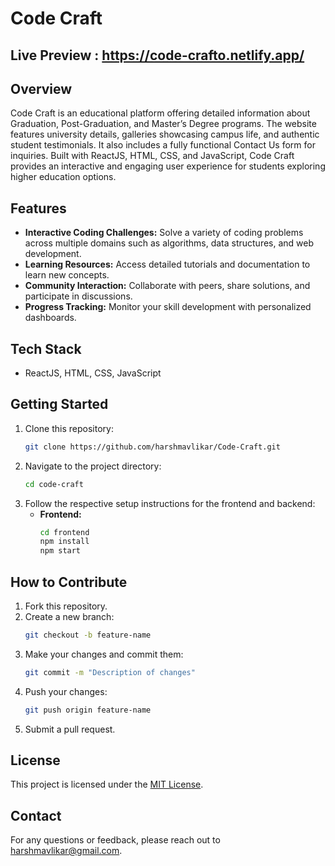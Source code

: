 # Code Craft

## Live Preview : https://code-crafto.netlify.app/

## Overview
Code Craft is an educational platform offering detailed information about Graduation, Post-Graduation, and Master’s Degree programs. The website features university details, galleries showcasing campus life, and authentic student testimonials. It also includes a fully functional Contact Us form for inquiries. Built with ReactJS, HTML, CSS, and JavaScript, Code Craft provides an interactive and engaging user experience for students exploring higher education options.

## Features
- **Interactive Coding Challenges:** Solve a variety of coding problems across multiple domains such as algorithms, data structures, and web development.
- **Learning Resources:** Access detailed tutorials and documentation to learn new concepts.
- **Community Interaction:** Collaborate with peers, share solutions, and participate in discussions.
- **Progress Tracking:** Monitor your skill development with personalized dashboards.

## Tech Stack
-  ReactJS, HTML, CSS, JavaScript

## Getting Started
1. Clone this repository:
   ```bash
   git clone https://github.com/harshmavlikar/Code-Craft.git
   ```
2. Navigate to the project directory:
   ```bash
   cd code-craft
   ```
3. Follow the respective setup instructions for the frontend and backend:
   - **Frontend:**
     ```bash
     cd frontend
     npm install
     npm start
     ```
  
## How to Contribute
1. Fork this repository.
2. Create a new branch:
   ```bash
   git checkout -b feature-name
   ```
3. Make your changes and commit them:
   ```bash
   git commit -m "Description of changes"
   ```
4. Push your changes:
   ```bash
   git push origin feature-name
   ```
5. Submit a pull request.

## License
This project is licensed under the [MIT License](LICENSE).

## Contact
For any questions or feedback, please reach out to harshmavlikar@gmail.com.

